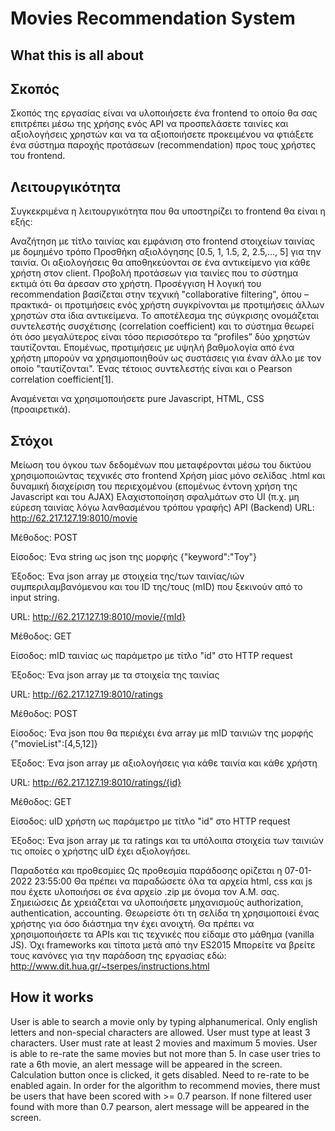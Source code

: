 # Movies Recommendation System

## What this is all about
## Σκοπός
Σκοπός της εργασίας είναι να υλοποιήσετε ένα frontend το οποίο θα σας επιτρέπει μέσω της χρήσης ενός API να προσπελάσετε ταινίες και αξιολογήσεις χρηστών και να τα αξιοποιήσετε προκειμένου να φτιάξετε ένα σύστημα παροχής προτάσεων (recommendation) προς τους χρήστες του frontend.

## Λειτουργικότητα
Συγκεκριμένα η λειτουργικότητα που θα υποστηρίζει το frontend θα είναι η εξής:

Αναζήτηση με τίτλο ταινίας και εμφάνιση στο frontend στοιχείων ταινίας με δομημένο τρόπο
Προσθήκη αξιολόγησης [0.5, 1, 1.5, 2, 2.5,..., 5] για την ταινία. Οι αξιολογήσεις θα αποθηκεύονται σε ένα αντικείμενο για κάθε χρήστη στον client.
Προβολή προτάσεων για ταινίες που το σύστημα εκτιμά ότι θα άρεσαν στο χρήστη.
Προσέγγιση
Η λογική του recommendation βασίζεται στην τεχνική "collaborative filtering", όπου –πρακτικά- οι προτιμήσεις ενός χρήστη συγκρίνονται με προτιμήσεις άλλων χρηστών στα ίδια αντικείμενα. Το αποτέλεσμα της σύγκρισης ονομάζεται συντελεστής συσχέτισης (correlation coefficient) και το σύστημα θεωρεί ότι όσο μεγαλύτερος είναι τόσο περισσότερο τα “profiles” δύο χρηστών ταυτίζονται. Επομένως, προτιμήσεις με υψηλή βαθμολογία από ένα χρήστη μπορούν να χρησιμοποιηθούν ως συστάσεις για έναν άλλο με τον οποίο "ταυτίζονται". Ένας τέτοιος συντελεστής είναι και ο Pearson correlation coefficient[1].

Αναμένεται να χρησιμοποιήσετε pure Javascript, HTML, CSS (προαιρετικά).

## Στόχοι
Μείωση του όγκου των δεδομένων που μεταφέρονται μέσω του δικτύου χρησιμοποιώντας τεχνικές στο frontend
Χρήση μίας μόνο σελίδας .html και δυναμική διαχείριση του περιεχομένου (επομένως έντονη χρήση της Javascript και του AJAX)
Ελαχιστοποίηση σφαλμάτων στο UI (π.χ. μη εύρεση ταινίας λόγω λανθασμένου τρόπου γραφής)
API (Backend)
URL: http://62.217.127.19:8010/movie

Μέθοδος: POST

Είσοδος: Ένα string ως json της μορφής {"keyword":"Toy"}

Έξοδος: Ένα json array με στοιχεία της/των ταινίας/ιών συμπεριλαμβανόμενου και του ID της/τους (mID) που ξεκινούν από το input string.



URL: http://62.217.127.19:8010/movie/{mId}

Μέθοδος: GET

Είσοδος: mID ταινίας ως παράμετρο με τίτλο "id" στο HTTP request

Έξοδος: Ένα json array με τα στοιχεία της ταινίας



URL: http://62.217.127.19:8010/ratings

Μέθοδος: POST

Είσοδος: Ένα json που θα περιέχει ένα array με mID ταινιών της μορφής {"movieList":[4,5,12]}

Έξοδος: Ένα json array με αξιολογήσεις για κάθε ταινία και κάθε χρήστη



URL: http://62.217.127.19:8010/ratings/{id}

Μέθοδος: GET

Είσοδος: uID χρήστη ως παράμετρο με τίτλο "id" στο HTTP request

Έξοδος: Ένα json array με τα ratings και τα υπόλοιπα στοιχεία των ταινιών τις οποίες ο χρήστης uID έχει αξιολογήσει.

Παραδοτέα και προθεσμίες
Ως προθεσμία παράδοσης ορίζεται η 07-01-2022 23:55:00
Θα πρέπει να παραδώσετε όλα τα αρχεία html, css και js που έχετε υλοποιήσει σε ένα αρχείο .zip με όνομα τον Α.Μ. σας.
Σημειώσεις
Δε χρειάζεται να υλοποιήσετε μηχανισμούς authorization, authentication, accounting. Θεωρείστε ότι τη σελίδα τη χρησιμοποιεί ένας χρήστης για όσο διάστημα την έχει ανοιχτή.
Θα πρέπει να χρησιμοποιήσετε τα APIs και τις τεχνικές που είδαμε στο μάθημα (vanilla JS). Όχι frameworks και τίποτα μετά από την ES2015
Μπορείτε να βρείτε τους κανόνες για την παράδοση της εργασίας εδώ: http://www.dit.hua.gr/~tserpes/instructions.html

## How it works
User is able to search a movie only by typing alphanumerical. Only english letters and non-special characters are allowed.
User must type at least 3 characters.
User must rate at least 2 movies and maximum 5 movies.
User is able to re-rate the same movies but not more than 5. In case user tries to rate a 6th movie, an alert message will be appeared in the screen.
Calculation button once is clicked, it gets disabled. Need to re-rate to be enabled again.
In order for the algorithm to recommend movies, there must be users that have been scored with >= 0.7 pearson.
If none filtered user found with more than 0.7 pearson, alert message will be appeared in the screen.

